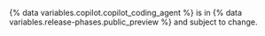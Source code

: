 {% data variables.copilot.copilot_coding_agent %} is in {% data variables.release-phases.public_preview %} and subject to change.
